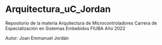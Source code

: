 # Arquitectura_uC_Jordan
Repositorio de la materia Arquitectura de Microcontroladores
Carrera de Especialización en Sistemas Embebidos
FIUBA
Año 2022

Autor: Joan Emmanuel Jordán
